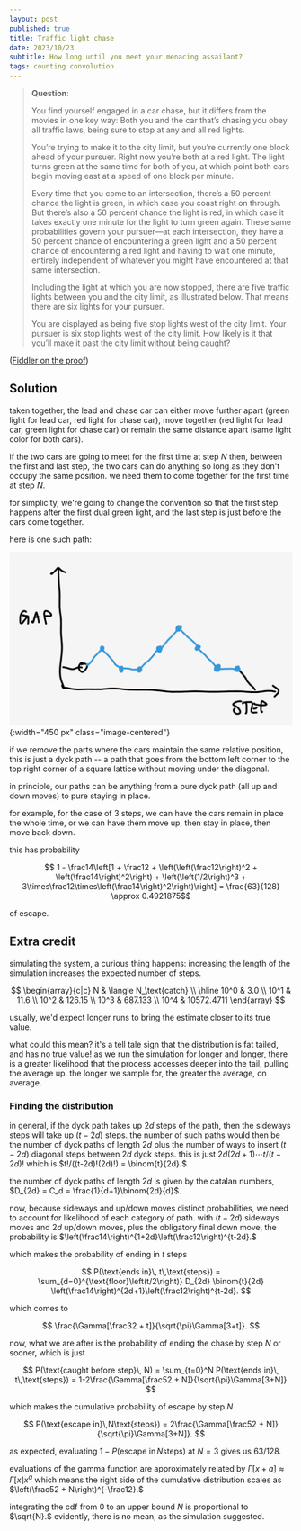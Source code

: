 ```yaml
---
layout: post
published: true
title: Traffic light chase
date: 2023/10/23
subtitle: How long until you meet your menacing assailant?
tags: counting convolution
---
```


>**Question**:
>
>You find yourself engaged in a car chase, but it differs from the movies in one key way: Both you and the car that’s chasing you obey all traffic laws, being sure to stop at any and all red lights.
>
>You’re trying to make it to the city limit, but you’re currently one block ahead of your pursuer. Right now you’re both at a red light. The light turns green at the same time for both of you, at which point both cars begin moving east at a speed of one block per minute.
>
>Every time that you come to an intersection, there’s a 50 percent chance the light is green, in which case you coast right on through. But there’s also a 50 percent chance the light is red, in which case it takes exactly one minute for the light to turn green again. These same probabilities govern your pursuer—at each intersection, they have a 50 percent chance of encountering a green light and a 50 percent chance of encountering a red light and having to wait one minute, entirely independent of whatever you might have encountered at that same intersection.
>
>Including the light at which you are now stopped, there are five traffic lights between you and the city limit, as illustrated below. That means there are six lights for your pursuer.
>
>You are displayed as being five stop lights west of the city limit. Your pursuer is six stop lights west of the city limit.
>How likely is it that you’ll make it past the city limit without being caught?

<!--more-->

([Fiddler on the proof](https://thefiddler.substack.com/p/can-you-ride-out-the-slow-car-chase))

## Solution

taken together, the lead and chase car can either move further apart (green light for lead car, red light for chase car), move together (red light for lead car, green light for chase car) or remain the same distance apart (same light color for both cars).

if the two cars are going to meet for the first time at step $N$ then, between the first and last step, the two cars can do anything so long as they don't occupy the same position. we need them to come together for the first time at step $N.$

for simplicity, we're going to change the convention so that the first step happens after the first dual green light, and the last step is just before the cars come together.

here is one such path:

![image of gap over time](/img/2023-10-23-dyck-path.png){:width="450 px" class="image-centered"}

if we remove the parts where the cars maintain the same relative position, this is just a dyck path -- a path that goes from the bottom left corner to the top right corner of a square lattice without moving under the diagonal. 

in principle, our paths can be anything from a pure dyck path (all up and down moves) to pure staying in place. 

for example, for the case of 3 steps, we can have the cars remain in place the whole time, or we can have them move up, then stay in place, then move back down. 

this has probability 

$$ 1 - \frac14\left[1 + \frac12 + \left(\left(\frac12\right)^2 + \left(\frac14\right)^2\right) + \left(\left(1/2\right)^3 + 3\times\frac12\times\left(\frac14\right)^2\right)\right] = \frac{63}{128} \approx 0.4921875$$

of escape.

## Extra credit

simulating the system, a curious thing happens: increasing the length of the simulation increases the expected number of steps. 

$$
\begin{array}{c|c}
  N & \langle N_\text{catch} \\ \hline
  10^0 & 3.0 \\ 
  10^1 & 11.6 \\ 
  10^2 & 126.15 \\ 
  10^3 & 687.133 \\ 
  10^4 & 10572.4711
\end{array}
$$

usually, we'd expect longer runs to bring the estimate closer to its true value. 

what could this mean? it's a tell tale sign that the distribution is fat tailed, and has no true value! as we run the simulation for longer and longer, there is a greater likelihood that the process accesses deeper into the tail, pulling the average up. the longer we sample for, the greater the average, on average.

### Finding the distribution

in general, if the dyck path takes up $2d$ steps of the path, then the sideways steps will take up $(t - 2d)$ steps. the number of such paths would then be the number of dyck paths of length $2d$ plus the number of ways to insert $(t-2d)$ diagonal steps between $2d$ dyck steps. this is just $2d(2d+1)\cdots t/(t-2d)!$ which is $t!/((t-2d)!(2d)!) = \binom{t}{2d}.$

the number of dyck paths of length $2d$ is given by the catalan numbers, $D_{2d} = C_d = \frac{1}{d+1}\binom{2d}{d}$.

now, because sideways and up/down moves distinct probabilities, we need to account for likelihood of each category of path. with $(t-2d)$ sideways moves and $2d$ up/down moves, plus the obligatory final down move, the probability is $\left(\frac14\right)^{1+2d}\left(\frac12\right)^{t-2d}.$

which makes the probability of ending in $t$ steps 

$$ P(\text{ends in}\, t\,\text{steps}) = \sum_{d=0}^{\text{floor}\left(t/2\right)} D_{2d} \binom{t}{2d} \left(\frac14\right)^{2d+1}\left(\frac12\right)^{t-2d}. $$

which comes to 

$$ \frac{\Gamma[\frac32 + t]}{\sqrt{\pi}\Gamma[3+t]}. $$

now, what we are after is the probability of ending the chase by step $N$ or sooner, which is just

$$ P(\text{caught before step}\, N) = \sum_{t=0}^N P(\text{ends in}\, t\,\text{steps}) = 1-2\frac{\Gamma[\frac52 + N]}{\sqrt{\pi}\Gamma[3+N]} $$

which makes the cumulative probability of escape by step $N$

$$ P(\text{escape in}\,N\text{steps}) = 2\frac{\Gamma[\frac52 + N]}{\sqrt{\pi}\Gamma[3+N]}. $$

as expected, evaluating $1-P(\text{escape in}\,N\text{steps})$ at $N=3$ gives us $63/128.$

evaluations of the gamma function are approximately related by $\Gamma[x + a] \approx \Gamma[x]x^a$ which means the right side of the cumulative distribution scales as $\left(\frac52 + N\right)^{-\frac12}.$ 

integrating the $\text{cdf}$ from $0$ to an upper bound $N$ is proportional to $\sqrt{N}.$ evidently, there is no mean, as the simulation suggested.

<br>
